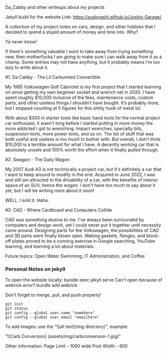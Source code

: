 Da_Cabby and other writeups about my projects

Jekyll build for the website Link: https://sudoyashi.github.io/Joshis-Garage/

A collection of my project notes on cars, design, and other hobbies that I decided to spend a stupid amount of money and time into. Why?

Ya never know!

If there's something valuable I want to take away from trying something new, then motherfucka I am going to make sure I can walk away from it as a champ. Some entries may not have anything, but it probably means I'm too lazy to write about it.

#1. Da Cabby - The Lil Carbureted Convertible

My 1985 Volkswagen Golf Cabriolet is my first project that I started learning on since getting my own beginner socket and wrench set in 2020. I have spent roughly $10,000 inclusive of the fees, maintenance costs, custom parts, and other useless things I shouldn’t have bought. It’s probably more, but I stopped counting at 5 figures for this shitty hunk of metal lol.

With about $300 in starter tools like basic hand tools for the normal project car enthusiast, it wasn't long before I started putting in more money the more addicted I got to wrenching. Impact wrenches, specialty bits, suspension tools, more power tools, and so on. The list of stuff that was both useful and useless is too much to bother with. But overall, I don’t think $10,000 is a terrible amount for what I have. A decently working car that is absolutely unsafe and 100% worth the effort when it finally pulled through.

#2. Swagon - The Daily Wagon

My 2007 Audi A3 is not technically a project car, but it's definitely a car that I want to keep around to modify in the end. Acquired in June 2022, I was and still am attracted to the drivability of a car, with the benefits of interior space of an SUV, hence the wagon. I don't have too much to say about it yet, but I will be writing more about it soon!

WELL. I sold it. Haha.

#3. CAD - Where Cardboard and Computers Collide

CAD was something elusive to me. I've always been surrounded by computers and design work, yet I could never put it together until necessity came around. Designing parts for the Volkswagen, the possibilities of CAD and 3D parts were finally blown open. Making gaskets, flanges, and block-off plates proved to be a cunning exercise in Google searching, YouTube learning, and learning a lot about materials.

Future topics: Open Water Swimming, IT Administration, and Coffee

### Personal Notes on jekyll

To open the website locally: bundle exec jekyll serve Can't open because of webrick error? bundle add webrick

Don't forget to merge, pull, and push properly!

    git init
    git status
    git config --global user.name "namehere"
    git config --global user.email "emailhere"


To add images: use the "![alt text](img directory)", example:

"![Carb Conversion] (assets/img/carbconversion-1.jpg)"

Other information:
  Page Limit - 1060 wide
  Post Width - 600
